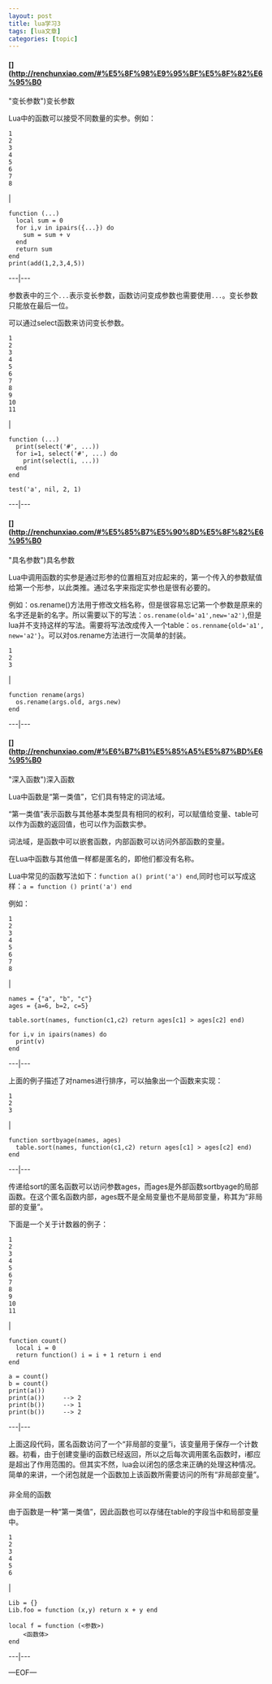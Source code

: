 ```yaml
---
layout: post
title: lua学习3 
tags: [lua文章]
categories: [topic]
---
```

#### [](http://renchunxiao.com/#%E5%8F%98%E9%95%BF%E5%8F%82%E6%95%B0
"变长参数")变长参数

Lua中的函数可以接受不同数量的实参。例如：

    
    
    1  
    2  
    3  
    4  
    5  
    6  
    7  
    8  
    

|

    
    
    function (...)  
      local sum = 0  
      for i,v in ipairs({...}) do  
        sum = sum + v  
      end  
      return sum  
    end  
    print(add(1,2,3,4,5))   
      
  
---|---  
  
参数表中的三个`...`表示变长参数，函数访问变成参数也需要使用`...`。变长参数只能放在最后一位。

可以通过select函数来访问变长参数。

    
    
    1  
    2  
    3  
    4  
    5  
    6  
    7  
    8  
    9  
    10  
    11  
    

|

    
    
    function (...)  
      print(select('#', ...))  
      for i=1, select('#', ...) do  
        print(select(i, ...))  
      end  
    end  
      
    test('a', nil, 2, 1)  
      
      
      
      
  
---|---  
  
#### [](http://renchunxiao.com/#%E5%85%B7%E5%90%8D%E5%8F%82%E6%95%B0
"具名参数")具名参数

Lua中调用函数的实参是通过形参的位置相互对应起来的，第一个传入的参数赋值给第一个形参，以此类推。通过名字来指定实参也是很有必要的。

例如：os.rename()方法用于修改文档名称，但是很容易忘记第一个参数是原来的名字还是新的名字。所以需要以下的写法：`os.rename(old='a1',new='a2')`,但是lua并不支持这样的写法。需要将写法改成传入一个table：`os.renname{old='a1',
new='a2'}`。可以对os.rename方法进行一次简单的封装。

    
    
    1  
    2  
    3  
    

|

    
    
    function rename(args)  
      os.rename(args.old, args.new)  
    end  
      
  
---|---  
  
#### [](http://renchunxiao.com/#%E6%B7%B1%E5%85%A5%E5%87%BD%E6%95%B0
"深入函数")深入函数

Lua中函数是“第一类值”，它们具有特定的词法域。

“第一类值”表示函数与其他基本类型具有相同的权利，可以赋值给变量、table可以作为函数的返回值，也可以作为函数实参。

词法域，是函数中可以嵌套函数，内部函数可以访问外部函数的变量。

在Lua中函数与其他值一样都是匿名的，即他们都没有名称。

Lua中常见的函数写法如下：`function a() print('a') end`,同时也可以写成这样：`a = function ()
print('a') end`

例如：

    
    
    1  
    2  
    3  
    4  
    5  
    6  
    7  
    8  
    

|

    
    
    names = {"a", "b", "c"}  
    ages = {a=6, b=2, c=5}  
      
    table.sort(names, function(c1,c2) return ages[c1] > ages[c2] end)  
      
    for i,v in ipairs(names) do  
      print(v)  
    end  
      
  
---|---  
  
上面的例子描述了对names进行排序，可以抽象出一个函数来实现：

    
    
    1  
    2  
    3  
    

|

    
    
    function sortbyage(names, ages)  
      table.sort(names, function(c1,c2) return ages[c1] > ages[c2] end)  
    end  
      
  
---|---  
  
传递给sort的匿名函数可以访问参数ages，而ages是外部函数sortbyage的局部函数。在这个匿名函数内部，ages既不是全局变量也不是局部变量，称其为“非局部的变量”。

下面是一个关于计数器的例子：

    
    
    1  
    2  
    3  
    4  
    5  
    6  
    7  
    8  
    9  
    10  
    11  
    

|

    
    
    function count()  
      local i = 0  
      return function() i = i + 1 return i end  
    end  
      
    a = count()  
    b = count()  
    print(a())       
    print(a())     --> 2  
    print(b())     --> 1  
    print(b())     --> 2  
      
  
---|---  
  
上面这段代码，匿名函数访问了一个“非局部的变量”i，该变量用于保存一个计数器。初看，由于创建变量i的函数已经返回，所以之后每次调用匿名函数时，i都应是超出了作用范围的。但其实不然，lua会以闭包的感念来正确的处理这种情况。简单的来讲，一个闭包就是一个函数加上该函数所需要访问的所有“非局部变量”。

####
[](http://renchunxiao.com/#%E9%9D%9E%E5%85%A8%E5%B1%80%E7%9A%84%E5%87%BD%E6%95%B0
"非全局的函数")非全局的函数

由于函数是一种“第一类值”，因此函数也可以存储在table的字段当中和局部变量中。

    
    
    1  
    2  
    3  
    4  
    5  
    6  
    

|

    
    
    Lib = {}  
    Lib.foo = function (x,y) return x + y end  
      
    local f = function (<参数>)  
    	<函数体>  
    end  
      
  
---|---  
  
—EOF—